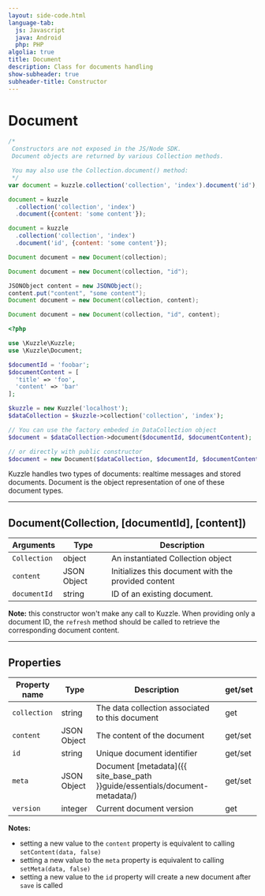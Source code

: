 ```yaml
---
layout: side-code.html
language-tab:
  js: Javascript
  java: Android
  php: PHP
algolia: true
title: Document
description: Class for documents handling
show-subheader: true
subheader-title: Constructor
---
```


# Document

```js
/*
 Constructors are not exposed in the JS/Node SDK.
 Document objects are returned by various Collection methods.

 You may also use the Collection.document() method:
 */
var document = kuzzle.collection('collection', 'index').document('id');

document = kuzzle
  .collection('collection', 'index')
  .document({content: 'some content'});

document = kuzzle
  .collection('collection', 'index')
  .document('id', {content: 'some content'});
```

```java
Document document = new Document(collection);

Document document = new Document(collection, "id");

JSONObject content = new JSONObject();
content.put("content", "some content");
Document document = new Document(collection, content);

Document document = new Document(collection, "id", content);
```

```php
<?php

use \Kuzzle\Kuzzle;
use \Kuzzle\Document;

$documentId = 'foobar';
$documentContent = [
  'title' => 'foo',
  'content' => 'bar'
];

$kuzzle = new Kuzzle('localhost');
$dataCollection = $kuzzle->collection('collection', 'index');

// You can use the factory embeded in DataCollection object
$document = $dataCollection->document($documentId, $documentContent);

// or directly with public constructor
$document = new Document($dataCollection, $documentId, $documentContent);
```

Kuzzle handles two types of documents: realtime messages and stored documents. Document is the object representation of one of these document types.

---

## Document(Collection, [documentId], [content])

| Arguments | Type | Description |
|---------------|---------|----------------------------------------|
| ``Collection`` | object | An instantiated Collection object |
| ``content`` | JSON Object | Initializes this document with the provided content |
| ``documentId`` | string | ID of an existing document. |

**Note:**  this constructor won't make any call to Kuzzle. When providing only a document ID, the `refresh` method should be called to retrieve the corresponding document content.

---

## Properties

| Property name | Type | Description | get/set |
|--------------|--------|-----------------------------------|---------|
| ``collection`` | string | The data collection associated to this document | get |
| ``content`` | JSON Object | The content of the document | get/set |
| ``id`` | string | Unique document identifier | get/set |
| ``meta`` | JSON Object | Document [metadata]({{ site_base_path }}guide/essentials/document-metadata/) | get/set |
| ``version`` | integer | Current document version | get |

**Notes:**  

* setting a new value to the ``content`` property is equivalent to calling ``setContent(data, false)``
* setting a new value to the ``meta`` property is equivalent to calling ``setMeta(data, false)``
* setting a new value to the ``id`` property will create a new document after `save` is called
